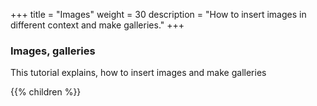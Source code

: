 +++
title = "Images"
weight = 30
description = "How to insert images in different context and make galleries."
+++

### Images, galleries

This tutorial explains, how to insert images and make galleries

{{% children  %}}

